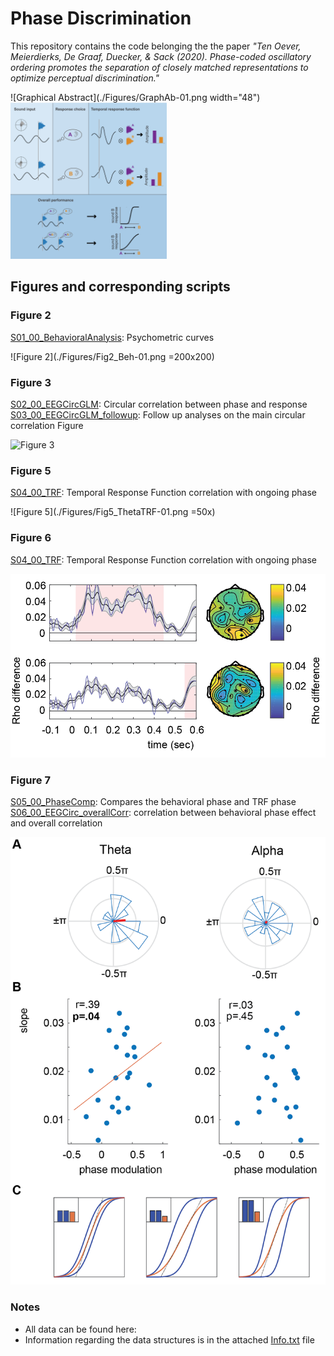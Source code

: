 # Phase Discrimination

This repository contains the code belonging the the paper _"Ten Oever, Meierdierks, De Graaf, Duecker, & Sack (2020). Phase-coded oscillatory ordering promotes the separation of closely matched representations to optimize perceptual discrimination."_

![Graphical Abstract](./Figures/GraphAb-01.png width="48")
<img src="https://github.com/sannetenoever/2020_phase_discrimination/blob/master/Figures/GraphAb-01.png" alt="Graphical Abstract" width="250"/>

## Figures and corresponding scripts
### Figure 2
[S01_00_BehavioralAnalysis](./S01_00_BehavioralAnalysis.m): Psychometric curves

![Figure 2](./Figures/Fig2_Beh-01.png =200x200)

### Figure 3
[S02_00_EEGCircGLM](S02_00_EEGCircGLM.m): Circular correlation between phase and response
[S03_00_EEGCircGLM_followup](S03_00_EEGCircGLM_followup.m): Follow up analyses on the main circular correlation Figure

![Figure 3](./Figures/Fig3_CirCorr-01.png=300x)

### Figure 5
[S04_00_TRF](./S04_00_TRF.m): Temporal Response Function correlation with ongoing phase

![Figure 5](./Figures/Fig5_ThetaTRF-01.png =50x)

### Figure 6
[S04_00_TRF](./S04_00_TRF.m): Temporal Response Function correlation with ongoing phase

![Figure 6](./Figures/Fig6_AlphaTRF-01.png)

### Figure 7
[S05_00_PhaseComp](./S05_00_PhaseComp.m): Compares the behavioral phase and TRF phase
[S06_00_EEGCirc_overallCorr](./S06_00_EEGCirc_overallCorr): correlation between behavioral phase effect and overall correlation

![Figure 8](./Figures/Fig7_Overcor-01.png)

### Notes
- All data can be found here: <LINK>
- Information regarding the data structures is in the attached [Info.txt](./Info.txt) file
